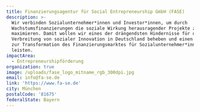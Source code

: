 ```yaml
---
title: Finanzierungsagentur für Social Entrepreneurship GmbH (FASE)
description: >-
  Wir verbinden Sozialunternehmer*innen und Investor*innen, um durch
  Wachstumsfinanzierungen die soziale Wirkung herausragender Projekte zu
  maximieren. Damit wollen wir eines der drängendsten Hindernisse für die
  Verbreitung von sozialer Innovation in Deutschland beheben und einen Beitrag
  zur Transformation des Finanzierungsmarktes für Sozialunternehmer*innen
  leisten. 
impactArea:
  - Entrepreneurshipförderung
organization: true
image: /uploads/fase_logo_mitname_rgb_300dpi.jpg
email: info@fa-se.de
link: 'https://www.fa-se.de'
city: München
postalCode: '81675'
federalState: Bayern
---
```


